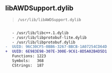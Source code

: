## libAWDSupport.dylib

> `/usr/lib/libAWDSupport.dylib`

```diff

   - /usr/lib/libc++.1.dylib
   - /usr/lib/libprotobuf-lite.dylib
   - /usr/lib/libprotobuf.dylib
-  UUID: 96C30CF5-0BB6-3267-BBCB-1A07254CD64D
+  UUID: 6E983E98-307E-300E-9C61-8D5A02B4D5D1
   Functions: 1223
   Symbols:   368
   CStrings:  187

```
